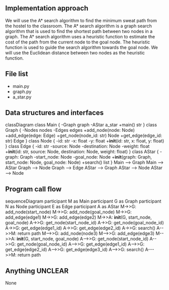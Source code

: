 ## Implementation approach

We will use the A* search algorithm to find the minimum sweat path from the hostel to the classroom. The A* search algorithm is a graph search algorithm that is used to find the shortest path between two nodes in a graph. The A* search algorithm uses a heuristic function to estimate the cost of the path from the current node to the goal node. The heuristic function is used to guide the search algorithm towards the goal node. We will use the Euclidean distance between two nodes as the heuristic function.

## File list

- main.py
- graph.py
- a_star.py

## Data structures and interfaces


classDiagram
    class Main {
        -Graph graph
        -AStar a_star
        +main() str
    }
    class Graph {
        -Nodes nodes
        -Edges edges
        +add_node(node: Node)
        +add_edge(edge: Edge)
        +get_node(node_id: str) Node
        +get_edge(edge_id: str) Edge
    }
    class Node {
        -id: str
        -x: float
        -y: float
        +__init__(id: str, x: float, y: float)
    }
    class Edge {
        -id: str
        -source: Node
        -destination: Node
        -weight: float
        +__init__(id: str, source: Node, destination: Node, weight: float)
    }
    class AStar {
        -graph: Graph
        -start_node: Node
        -goal_node: Node
        +__init__(graph: Graph, start_node: Node, goal_node: Node)
        +search() list
    }
    Main --> Graph
    Main --> AStar
    Graph --> Node
    Graph --> Edge
    AStar --> Graph
    AStar --> Node
    AStar --> Node


## Program call flow


sequenceDiagram
    participant M as Main
    participant G as Graph
    participant N as Node
    participant E as Edge
    participant A as AStar
    M->>G: add_node(start_node)
    M->>G: add_node(goal_node)
    M->>G: add_edge(edge1)
    M->>G: add_edge(edge2)
    M->>A: __init__(G, start_node, goal_node)
    A->>G: get_node(start_node_id)
    A->>G: get_node(goal_node_id)
    A->>G: get_edge(edge1_id)
    A->>G: get_edge(edge2_id)
    A->>G: search()
    A-->>M: return path
    M-->>G: add_node(node3)
    M-->>G: add_edge(edge3)
    M-->>A: __init__(G, start_node, goal_node)
    A-->>G: get_node(start_node_id)
    A-->>G: get_node(goal_node_id)
    A-->>G: get_edge(edge1_id)
    A-->>G: get_edge(edge2_id)
    A-->>G: get_edge(edge3_id)
    A-->>G: search()
    A--->>M: return path


## Anything UNCLEAR

None

